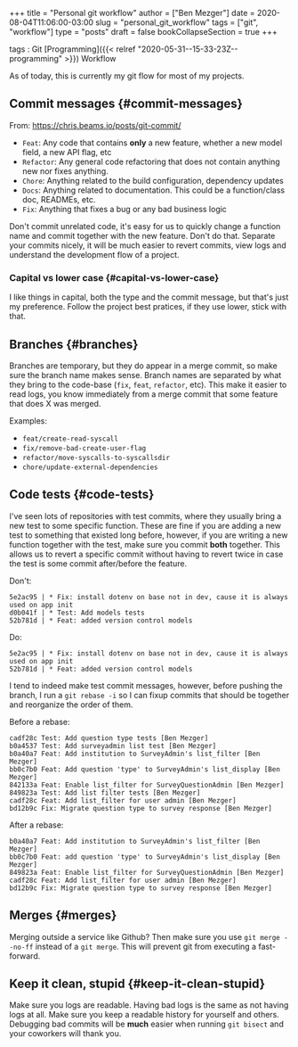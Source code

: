 +++
title = "Personal git workflow"
author = ["Ben Mezger"]
date = 2020-08-04T11:06:00-03:00
slug = "personal_git_workflow"
tags = ["git", "workflow"]
type = "posts"
draft = false
bookCollapseSection = true
+++

tags
: Git [Programming]({{< relref "2020-05-31--15-33-23Z--programming" >}}) Workflow

As of today, this is currently my git flow for most of my projects.


## Commit messages {#commit-messages}

From: <https://chris.beams.io/posts/git-commit/>

-   `Feat`: Any code that contains **only** a new feature, whether a new model
    field, a new API flag, etc
-   `Refactor`: Any general code refactoring that does not contain anything new
    nor fixes anything.
-   `Chore`: Anything related to the build configuration, dependency updates
-   `Docs`: Anything related to documentation. This could be a function/class doc,
    READMEs, etc.
-   `Fix`: Anything that fixes a bug or any bad business logic

Don't commit unrelated code, it's easy for us to quickly change a function name
and commit together with the new feature. Don't do that. Separate your commits
nicely, it will be much easier to revert commits, view logs and understand the
development flow of a project.


### Capital vs lower case {#capital-vs-lower-case}

I like things in capital, both the type and the commit message, but that's just
my preference. Follow the project best pratices, if they use lower, stick with
that.


## Branches {#branches}

Branches are temporary, but they do appear in a merge commit, so make sure the
branch name makes sense.
Branch names are separated by what they bring to the code-base (`fix`, `feat`,
`refactor`, etc). This make it easier to read logs, you know immediately from a
merge commit that some feature that does X was merged.

Examples:

-   `feat/create-read-syscall`
-   `fix/remove-bad-create-user-flag`
-   `refactor/move-syscalls-to-syscallsdir`
-   `chore/update-external-dependencies`


## Code tests {#code-tests}

I've seen lots of repositories with test commits, where they usually bring a new
test to some specific function. These are fine if you are adding a new test to
something that existed long before, however, if you are writing a new function
together with the test, make sure you commit **both** together. This allows us to
revert a specific commit without having to revert twice in case the test is some
commit after/before the feature.

Don't:

```nil
5e2ac95 | * Fix: install dotenv on base not in dev, cause it is always used on app init
d0b041f | * Test: Add models tests
52b781d | * Feat: added version control models
```

Do:

```nil
5e2ac95 | * Fix: install dotenv on base not in dev, cause it is always used on app init
52b781d | * Feat: added version control models
```

I tend to indeed make test commit messages, however, before pushing the branch,
I run a `git rebase -i` so I can fixup commits that should be together and
reorganize the order of them.

Before a rebase:

```nil
cadf28c Test: Add question type tests [Ben Mezger]
b0a4537 Test: Add surveyadmin list test [Ben Mezger]
b0a40a7 Feat: Add institution to SurveyAdmin's list_filter [Ben Mezger]
bb0c7b0 Feat: Add question 'type' to SurveyAdmin's list_display [Ben Mezger]
842133a Feat: Enable list_filter for SurveyQuestionAdmin [Ben Mezger]
849823a Test: Add list filter tests [Ben Mezger]
cadf28c Feat: Add list_filter for user admin [Ben Mezger]
bd12b9c Fix: Migrate question type to survey response [Ben Mezger]
```

After a rebase:

```nil
b0a40a7 Feat: Add institution to SurveyAdmin's list_filter [Ben Mezger]
bb0c7b0 Feat: add question 'type' to SurveyAdmin's list_display [Ben Mezger]
849823a Feat: Enable list_filter for SurveyQuestionAdmin [Ben Mezger]
cadf28c Feat: Add list_filter for user admin [Ben Mezger]
bd12b9c Fix: Migrate question type to survey response [Ben Mezger]
```


## Merges {#merges}

Merging outside a service like Github? Then make sure you use `git merge
--no-ff` instead of a `git merge`. This will prevent git from executing a
fast-forward.


## Keep it clean, stupid {#keep-it-clean-stupid}

Make sure you logs are readable. Having bad logs is the same as not having logs
at all. Make sure you keep a readable history for yourself and others. Debugging
bad commits will be **much** easier when running `git bisect` and your coworkers
will thank you.